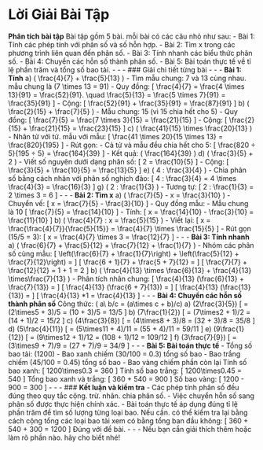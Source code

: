 # Lời Giải Bài Tập

**Phân tích bài tập**
Bài tập gồm 5 bài. mỗi bài có các câu nhỏ như sau: - Bài 1: Tính các phép tính với phân số và số hỗn hợp. - Bài 2: Tìm x trong các phương trình liên quan đến phân số. - Bài 3: Tính nhanh các biểu thức phân số. - Bài 4: Chuyển các hỗn số thành phân số. - Bài 5: Bài toán thực tế về tỉ lệ phần trăm và tổng số bao tải. -  -  - ### Giải chi tiết từng bài -  -  - **Bài 1: Tính**
a) \( \frac{4}{7} + \frac{5}{13} \) - Tìm mẫu chung: 7 và 13 cùng nhau. mẫu chung là \(7 \times 13 = 91\) - Quy đồng: 
  \[
  \frac{4}{7} = \frac{4 \times 13}{91} = \frac{52}{91}. \quad \frac{5}{13} = \frac{5 \times 7}{91} = \frac{35}{91}
  \] - Cộng:
  \[
  \frac{52}{91} + \frac{35}{91} = \frac{87}{91}
  \]
b) \( \frac{2}{15} + \frac{7}{5} \) - Mẫu chung: 15 (vì 15 chia hết cho 5) - Quy đồng:
  \[
  \frac{7}{5} = \frac{7 \times 3}{15} = \frac{21}{15}
  \] - Cộng:
  \[
  \frac{2}{15} + \frac{21}{15} = \frac{23}{15}
  \]
c) \( \frac{41}{15} \times \frac{20}{13} \) - Nhân tử với tử. mẫu với mẫu:
  \[
  \frac{41 \times 20}{15 \times 13} = \frac{820}{195}
  \] - Rút gọn: - Cả tử và mẫu đều chia hết cho 5:
    \[
    \frac{820 ÷ 5}{195 ÷ 5} = \frac{164}{39}
    \] - Kết quả: \( \frac{164}{39} \)
d) \( \frac{3}{5} + 2 \) - Viết số nguyên dưới dạng phân số:
  \[
  2 = \frac{10}{5}
  \] - Cộng:
  \[
  \frac{3}{5} + \frac{10}{5} = \frac{13}{5}
  \]
e) \( 4 : \frac{3}{4} \) - Chia phân số bằng cách nhân với phân số nghịch đảo:
  \[
  4 : \frac{3}{4} = 4 \times \frac{4}{3} = \frac{16}{3}
  \]
g) \( 2 : \frac{1}{3} \) - Tương tự:
  \[
  2 : \frac{1}{3} = 2 \times 3 = 6
  \] -  -  - **Bài 2: Tìm x**
a) \( \frac{7}{5} - x = \frac{3}{10} \) - Chuyển vế:
  \[
  x = \frac{7}{5} - \frac{3}{10}
  \] - Quy đồng mẫu: - Mẫu chung là 10
    \[
    \frac{7}{5} = \frac{14}{10}
    \] - Tính:
  \[
  x = \frac{14}{10} - \frac{3}{10} = \frac{11}{10}
  \]
b) \( \frac{4}{7} : x = \frac{5}{15} \) - Viết lại:
  \[
  x = \frac{\frac{4}{7}}{\frac{5}{15}} = \frac{4}{7} \times \frac{15}{5}
  \] - Rút gọn \(15/5 = 3\):
  \[
  x = \frac{4}{7} \times 3 = \frac{12}{7}
  \] -  -  - **Bài 3: Tính nhanh**
a) \( \frac{6}{7} + \frac{5}{12} + \frac{7}{12} + \frac{1}{7} \) - Nhóm các phân số cùng mẫu:
\[
\left(\frac{6}{7} + \frac{1}{7}\right) + \left(\frac{5}{12} + \frac{7}{12}\right) = \]
\[
\frac{6 + 1}{7} + \frac{5 + 7}{12} = \]
\[
\frac{7}{7} + \frac{12}{12} = 1 + 1 = 2
\]
b) \( \frac{4}{13} \times \frac{6}{13} + \frac{4}{13} \times\frac{7}{13} \) - Phân tích nhân chung:
\[
\frac{4}{13} (\frac{6}{13} + \frac{7}{13}) = \]
\[
\frac{4}{13} (\frac{6 + 7}{13}) = \]
\[
\frac{4}{13} (\frac{13}{13}) = \]
\[
\frac{4}{13} *1 = \frac{4}{13}
\] -  -  - **Bài 4: Chuyển các hỗn số thành phân số**
Công thức: \( a\ b/c = (a\times c + b)/c\)
a) \(2\frac{3}{5}\)
\[ = (2\times5 + 3)/5 = (10 + 3)/5 = 13/5
\]
b) \(7\frac{1}{2}\)
\[ = (7\times2 + 1)/2 = (14 + 1)/2 = 15/2
\]
c) \(4\frac{3}{8}\)
\[ = (4\times8 + 3)/8 = (32 + 3)/8 = 35/8
\]
d) \(5\frac{4}{11}\)
\[ = (5\times11 + 4)/11 = (55 + 4)/11 = 59/11
\]
e) \(9\frac{1}{12}\)
\[ = (9\times12 + 1)/12 = (108 + 1)/12 = 109/12
\]
f) \(3\frac{7}{9}\)
\[ = (3\times9 + 7)/9 = (27 + 7)/9 = 34/9
\] -  -  - **Bài 5: Bài toán thực tế** - Tổng số bao tải: \(1200\) - Bao xanh chiếm \(30/100 = 0.3\) tổng số bao - Bao trắng chiếm \(45/100 = 0.45\) tổng số bao - Bao vàng chiếm phần còn lại
Tính số bao xanh:
\[
1200\times0.3 = 360
\]
Tính số bao trắng:
\[
1200\times0.45 = 540
\]
Tổng bao xanh và trắng:
\[
360 + 540 = 900
\]
Số bao vàng:
\[
1200 - 900 = 300
\] -  -  - ### **Kết luận và kiểm tra** - Các phép tính phân số đều đúng theo quy tắc cộng. trừ. nhân. chia phân số. - Việc chuyển hỗn số sang phân số được thực hiện chính xác. - Bài toán thực tế áp dụng đúng tỉ lệ phần trăm để tìm số lượng từng loại bao.
Nếu cần. có thể kiểm tra lại bằng cách cộng tổng các loại bao tải xem có bằng tổng ban đầu không:
\[
360 + 540 + 300 = 1200
\]
Đúng với đề bài. -  -  - Nếu bạn cần giải thích thêm hoặc làm rõ phần nào. hãy cho biết nhé!